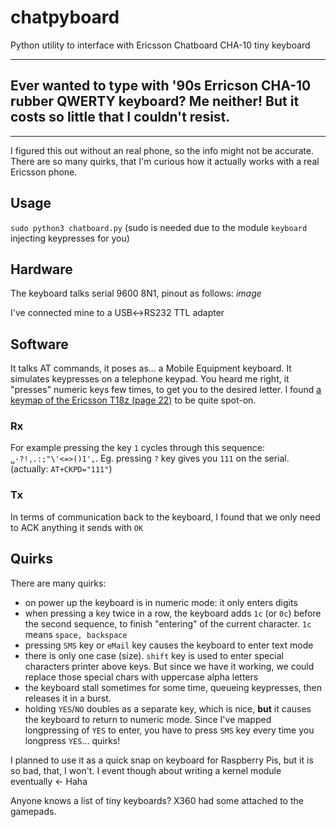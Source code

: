 # chatpyboard
Python utility to interface with Ericsson Chatboard CHA-10 tiny keyboard

--- 
## Ever wanted to type with '90s Erricson CHA-10 rubber QWERTY keyboard? Me neither! But it costs so little that I couldn't resist.

---

I figured this out without an real phone, so the info might not be accurate. There are so many quirks, that I'm curious how it actually works with a real Ericsson phone.

## Usage
`sudo python3 chatboard.py` (sudo is needed due to the module `keyboard` injecting keypresses for you)

## Hardware
The keyboard talks serial 9600 8N1, pinout as follows:
_image_

I've connected mine to a USB↔RS232 TTL adapter
  
  ## Software
  It talks AT commands, it poses as… a Mobile Equipment keyboard. It simulates keypresses on a telephone keypad.
  You heard me right, it "presses" numeric keys few times, to get you to the desired letter.
  I found [a keymap of the Ericsson T18z (page 22)](https://data2.manualslib.com/pdf2/41/4001/400047-ericsson/t18z.pdf?450a6521678afdc25a1fc91d48d4df46) to be quite spot-on.
  ### Rx
  For example pressing the key `1` cycles through this sequence: `␣-?!,.:;"\'<=>()1',`.
  Eg. pressing `?` key gives you `111` on the serial. (actually: `AT+CKPD="111"`)
  ### Tx
  In terms of communication back to the keyboard, I found that we only need to ACK anything it sends with `OK`
  
  ## Quirks
There are many quirks:
- on power up the keyboard is in numeric mode: it only enters digits
- when pressing a key twice in a row, the keyboard adds `1c` (or `0c`) before the second sequence, to finish "entering" of the current character. `1c` means `space, backspace`
- pressing `SMS` key or `eMail` key causes the keyboard to enter text mode
- there is only one case (size). `shift` key is used to enter special characters printer above keys. But since we have it working, we could replace those special chars with uppercase alpha letters
- the keyboard stall sometimes for some time, queueing keypresses, then releases it in a burst.
- holding `YES`/`NO` doubles as a separate key, which is nice, **but** it causes the keyboard to return to numeric mode. 
Since I've mapped longpressing of `YES` to enter, you have to press `SMS` key every time you longpress `YES`… quirks!

I planned to use it as a quick snap on keyboard for Raspberry Pis, but it is so bad, that, I won't. I event though about writing a kernel module eventually ← Haha

Anyone knows a list of tiny keyboards? X360 had some attached to the gamepads.
